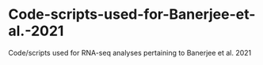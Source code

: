 # Code-scripts-used-for-Banerjee-et-al.-2021
Code/scripts used for RNA-seq analyses pertaining to Banerjee et al. 2021
